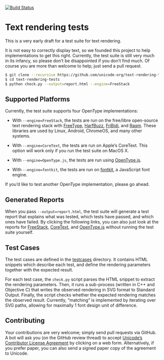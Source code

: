 [![Build Status](https://travis-ci.org/unicode-org/text-rendering-tests.svg)](https://travis-ci.org/unicode-org/text-rendering-tests)

# Text rendering tests

This is a very early draft for a test suite for text rendering.

It is not easy to correctly display text, so we founded this project
to help implementations to get this right.  Currently, the test suite
is still very much in its infancy, so please don’t be disappointed if
you don’t find much. Of course you are more than welcome to help; just
send a pull request.

```bash
$ git clone --recursive https://github.com/unicode-org/text-rendering-tests.git
$ cd text-rendering-tests
$ python check.py --output=report.html --engine=FreeStack
```


## Supported Platforms

Currently, the test suite supports four OpenType implementations:

* With `--engine=FreeStack`, the tests are run on the free/libre
open-source text rendering stack with [FreeType](https://www.freetype.org/),
[HarfBuzz](https://www.freedesktop.org/wiki/Software/HarfBuzz/),
[FriBidi](https://www.fribidi.org/),
and [Raqm](https://github.com/HOST-Oman/libraqm). These libraries
are used by Linux, Android, ChromeOS, and many other systems.

* With `--engine=CoreText`, the tests are run on Apple’s CoreText.
This option will work only if you run the test suite on MacOS X.

* With `--engine=OpenType.js`, the tests are run using [OpenType.js](https://github.com/nodebox/opentype.js).

* With `--engine=fontkit`, the tests are run on
[fontkit](http://github.com/devongovett/fontkit), a JavaScript font engine.

If you’d like to test another OpenType implementation, please go ahead.


## Generated Reports

When you pass `--output=report.html`, the test suite will generate a
test report that explains what was tested, which tests have passed,
and which ones have failed. By clicking the following links, you can
also just look at the reports
for [FreeStack](https://raw.githack.com/unicode-org/text-rendering-tests/master/reports/FreeStack.html),
[CoreText](https://raw.githack.com/unicode-org/text-rendering-tests/master/reports/CoreText.html),
and [OpenType.js](https://raw.githack.com/unicode-org/text-rendering-tests/master/reports/OpenType.js.html)
without running the test suite yourself.


## Test Cases

The test cases are defined in the [testcases](testcases/) directory.
It contains HTML snippets which describe each test, and define the
rendering parameters together with the expected result.

For each test case, the `check.py` script parses the HTML snippet to
extract the rendering parameters. Then, it runs a sub-process (written
in C++ and Objective C) that writes the observed rendering in SVG
format to Standard Output. Finally, the script checks whether the
expected rendering matches the observed result.  Currently, “matching”
is implemented by iterating over SVG paths, allowing for maximally
1 font design unit of difference.


## Contributing

Your contributions are very welcome; simply send pull requests via
GitHub.  A bot will ask you (on the GitHub review thread) to accept
[Unicode’s Contributor License Agreement](unicode_cla.pdf) by clicking
on a web form. Alternatively, if you prefer paper, you can also send a
signed paper copy of the agreement to Unicode.
